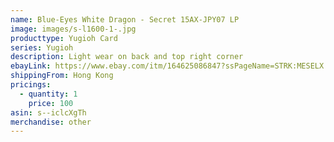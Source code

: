 ```yaml
---
name: Blue-Eyes White Dragon - Secret 15AX-JPY07 LP
image: images/s-l1600-1-.jpg
producttype: Yugioh Card
series: Yugioh
description: Light wear on back and top right corner
ebayLink: https://www.ebay.com/itm/164625086847?ssPageName=STRK:MESELX:IT&_trksid=p3984.m1555.l2649
shippingFrom: Hong Kong
pricings:
  - quantity: 1
    price: 100
asin: s--iclcXgTh
merchandise: other
---
```

